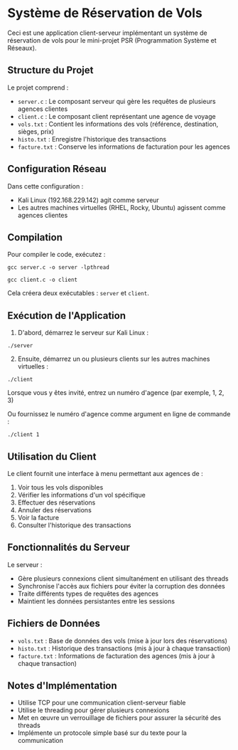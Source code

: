 # Système de Réservation de Vols

Ceci est une application client-serveur implémentant un système de réservation de vols pour le mini-projet PSR (Programmation Système et Réseaux).

## Structure du Projet

Le projet comprend :

- `server.c` : Le composant serveur qui gère les requêtes de plusieurs agences clientes
- `client.c` : Le composant client représentant une agence de voyage
- `vols.txt` : Contient les informations des vols (référence, destination, sièges, prix)
- `histo.txt` : Enregistre l'historique des transactions
- `facture.txt` : Conserve les informations de facturation pour les agences

## Configuration Réseau

Dans cette configuration :

- Kali Linux (192.168.229.142) agit comme serveur
- Les autres machines virtuelles (RHEL, Rocky, Ubuntu) agissent comme agences clientes

## Compilation

Pour compiler le code, exécutez :

```
gcc server.c -o server -lpthread
```

```
gcc client.c -o client
```

Cela créera deux exécutables : `server` et `client`.

## Exécution de l'Application

1. D'abord, démarrez le serveur sur Kali Linux :

```
./server
```

2. Ensuite, démarrez un ou plusieurs clients sur les autres machines virtuelles :

```
./client
```

Lorsque vous y êtes invité, entrez un numéro d'agence (par exemple, 1, 2, 3)

Ou fournissez le numéro d'agence comme argument en ligne de commande :

```
./client 1
```

## Utilisation du Client

Le client fournit une interface à menu permettant aux agences de :

1. Voir tous les vols disponibles
2. Vérifier les informations d'un vol spécifique
3. Effectuer des réservations
4. Annuler des réservations
5. Voir la facture
6. Consulter l'historique des transactions

## Fonctionnalités du Serveur

Le serveur :

- Gère plusieurs connexions client simultanément en utilisant des threads
- Synchronise l'accès aux fichiers pour éviter la corruption des données
- Traite différents types de requêtes des agences
- Maintient les données persistantes entre les sessions

## Fichiers de Données

- `vols.txt` : Base de données des vols (mise à jour lors des réservations)
- `histo.txt` : Historique des transactions (mis à jour à chaque transaction)
- `facture.txt` : Informations de facturation des agences (mis à jour à chaque transaction)

## Notes d'Implémentation

- Utilise TCP pour une communication client-serveur fiable
- Utilise le threading pour gérer plusieurs connexions
- Met en œuvre un verrouillage de fichiers pour assurer la sécurité des threads
- Implémente un protocole simple basé sur du texte pour la communication
